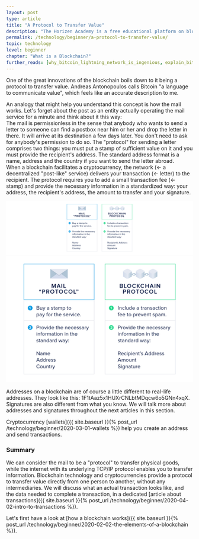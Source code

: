 ```yaml
---
layout: post
type: article
title: "A Protocol to Transfer Value"
description: "The Horizen Academy is a free educational platform on blockchain technology, cryptocurrency, and privacy. In this chapter you will compare blockchains as protocols to transfer money to the internet as a protocol to transfer information at a beginner level."
permalink: /technology/beginner/a-protocol-to-transfer-value/
topic: technology
level: beginner
chapter: "What is a Blockchain?"
further_reads: [why_bitcoin_lightning_network_is_ingenious, explain_bitcoin_like_im_five, money_as_language]
---
```


One of the great innovations of the blockchain boils down to it being a protocol to transfer value. Andreas Antonopoulos calls Bitcoin "a language to communicate value", which feels like an accurate description to me.

An analogy that might help you understand this concept is how the mail works. Let's forget about the post as an entity actually operating the mail service for a minute and think about it this way:  
The mail is permissionless in the sense that anybody who wants to send a letter to someone can find a postbox near him or her and drop the letter in there. It will arrive at its destination a few days later. You don't need to ask for anybody's permission to do so. The "protocol" for sending a letter comprises two things: you must put a stamp of sufficient value on it and you must provide the recipient's address. The standard address format is a name, address and the country if you want to send the letter abroad.  
When a blockchain facilitates a cryptocurrency, the network (← a decentralized "post-like" service) delivers your transaction (← letter) to the recipient. The protocol requires you to add a small transaction fee (← stamp) and provide the necessary information in a standardized way: your address, the recipient's address, the amount to transfer and your signature.

![Mail protocol](/assets/post_files/technology/beginner/a-protocol-to-transfer-value/mail_protocol_D.jpg)
![Mail protocol](/assets/post_files/technology/beginner/a-protocol-to-transfer-value/mail_protocol_M.jpg)

Addresses on a blockchain are of course a little different to real-life addresses. They look like this: 1F1tAaz5x1HUXrCNLbtMDqcw6o5GNn4xqX. 
Signatures are also different from what you know. We will talk more about addresses and signatures throughout the next articles in this section.

Cryptocurrency [wallets]({{ site.baseurl }}{% post_url /technology/beginner/2020-03-01-wallets %}) help you create an address and send transactions.

### Summary

We can consider the mail to be a "protocol" to transfer physical goods, while the internet with its underlying TCP/IP protocol enables you to transfer information. Blockchain technology and cryptocurrencies provide a protocol to transfer value directly from one person to another, without any intermediaries. We will discuss what an actual transaction looks like, and the data needed to complete a transaction, in a dedicated [article about transactions]({{ site.baseurl }}{% post_url /technology/beginner/2020-04-02-intro-to-transactions %}).

Let's first have a look at [how a blockchain works]({{ site.baseurl }}{% post_url /technology/beginner/2020-02-02-the-elements-of-a-blockchain %}).

